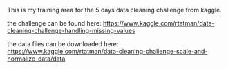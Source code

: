 
This is my training area for the 5 days data cleaning challenge from kaggle.

the challenge can be found here:
https://www.kaggle.com/rtatman/data-cleaning-challenge-handling-missing-values

the data files can be downloaded here:
https://www.kaggle.com/rtatman/data-cleaning-challenge-scale-and-normalize-data/data

